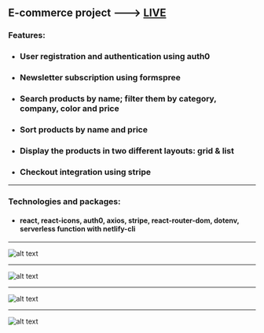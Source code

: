 ## E-commerce project ---> [LIVE](ecommerce-comfyslot.netlify.app)

### Features:

- ### User registration and authentication using auth0
- ### Newsletter subscription using formspree
- ### Search products by name; filter them by category, company, color and price
- ### Sort products by name and price
- ### Display the products in two different layouts: grid & list
- ### Checkout integration using stripe

---

### Technologies and packages:

- #### react, react-icons, auth0, axios, stripe, react-router-dom, dotenv, serverless function with netlify-cli

---

![alt text](https://imgur.com/UGTUwhF.png)

---

![alt text](https://imgur.com/CrEZADl.png)

---

![alt text](https://imgur.com/ZPPz3VW.png)

---

![alt text](https://imgur.com/YOV2kKJ.png)
